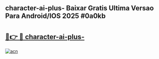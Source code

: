 ## character-ai-plus- Baixar Gratis Ultima Versao Para Android/IOS 2025 #0a0kb

# <h2><a href="https://ainizakaria.my?title=character-ai-plus-&ref=20M">🔗👉 🔴 character-ai-plus-</a></h2>

[![acn](https://github.com/user-attachments/assets/0f9c940e-d8b0-45ae-aac7-cd30a18b3e1c)](https://ainizakaria.my?title=character-ai-plus-&ref=20M)

